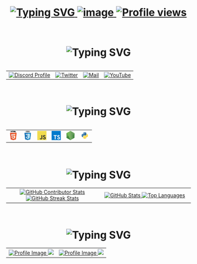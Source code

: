 <!DOCTYPE html>
<html lang="en">
<body>
    <h1 align="center">
        <a href="https://github.com/88JC/" target="_blank">
            <img src="https://readme-typing-svg.herokuapp.com?font=Pacifico&color=CA05C3&size=40&center=true&width=600&height=69&lines=Hi+there!;Welcome+To+My+Profile;" alt="Typing SVG">
            <img src="https://www.jecky.id/88JC.png/" alt="image" />
            <a href="https://github.com/88JC/" target="_blank">
                        <img src="https://komarev.com/ghpvc/?username=88JC&label=Profile%20views&style=flat-square" alt="Profile views"/>
                    </a>
        </a>
    </h1>
    <div align="center">
        <br>
        <table>
            <tr>
                <h1>
                    <img src="https://readme-typing-svg.herokuapp.com?font=Pacifico&pause=1000&color=F0FF32&background=69FF2000&center=true&vCenter=true&repeat=false&width=435&lines=Connect's+with+me" style="width: 600px; height: auto;" alt="Typing SVG">
                </h1>
                <table align="center" width="50%">
                 <tr>
                    <td>
                    <a href="https://discord.com/users/169711695932030976" target="_blank">
                        <img height="25" src="https://cdn-icons-png.flaticon.com/128/5968/5968756.png" alt="Discord Profile">
                    </a>
                    </td>
                   <td>
                    <a href="https://x.com/88_shank" target="_blank">
                        <img height="25" src="https://cdn-icons-png.flaticon.com/128/733/733579.png" alt="Twitter">
                    </a>
                    </td>
                   <td>
                    <a href="mailto:chan@jecky.id" target="_blank">
                        <img height="25" src="https://cdn-icons-png.flaticon.com/128/732/732200.png" alt="Mail">
                    </a>
                    </td>
                   <td>
                    <a href="https://www.youtube.com/@chanjecky" target="_blank">
                        <img height="25" src="https://cdn-icons-png.flaticon.com/128/174/174883.png" alt="YouTube">
                    </a>
                </td>
            </tr>
        </table>
    </div>
    <div align="center">
        <br>
        <table>
            <tr>
                <h1>
                    <img src="https://readme-typing-svg.herokuapp.com?font=Pacifico&pause=1000&color=18CA1F&background=69FF2000&center=true&vCenter=true&repeat=false&width=435&lines=Skills's" style="width: 600px; height: auto;" alt="Typing SVG">
                </h1>
                <table align="center" width="50%">
                    <tr>
                    <td>
                    <code><img height="25" src="https://raw.githubusercontent.com/github/explore/80688e429a7d4ef2fca1e82350fe8e3517d3494d/topics/html/html.png"></code>
                </td>
                    <td>
                    <code><img height="25" src="https://raw.githubusercontent.com/github/explore/80688e429a7d4ef2fca1e82350fe8e3517d3494d/topics/css/css.png"></code>
                </td>
                    <td>
                    <code><img height="25" src="https://raw.githubusercontent.com/github/explore/80688e429a7d4ef2fca1e82350fe8e3517d3494d/topics/javascript/javascript.png"></code>
                </td>
                    <td>
                    <code><img height="25" src="https://raw.githubusercontent.com/github/explore/80688e429a7d4ef2fca1e82350fe8e3517d3494d/topics/typescript/typescript.png"></code>
                </td>
                    <td>
                    <code><img height="25" src="https://raw.githubusercontent.com/github/explore/80688e429a7d4ef2fca1e82350fe8e3517d3494d/topics/nodejs/nodejs.png"></code>
                </td>
                    <td>
                    <code><img height="25" src="https://raw.githubusercontent.com/github/explore/80688e429a7d4ef2fca1e82350fe8e3517d3494d/topics/python/python.png"></code>
                </td>
            </tr>
        </table>
    </div>
    <div align="center">
        <br>
        <table>
            <tr>
                <h1>
                    <img src="https://readme-typing-svg.herokuapp.com?font=Pacifico&pause=1000&color=FF0000&bg_color=202225&center=true&vCenter=true&repeat=false&width=435&lines=GitHub+Stats's" style="width: 600px; height: auto;" alt="Typing SVG">
                </h1>
                <td align="center" width="50%">
                    <a href="https://discord.com/users/169711695932030976" target="_blank">
                        <img width="100%" src="https://github-contributor-stats.vercel.app/api?username=88JC&limit=5&theme=dark&bg_color=202225&border_color=202225&hide_border=true&stroke=202225&combine_all_yearly_contributions=true" alt="GitHub Contributor Stats"/>
                    </a>
                    <a href="https://github.com/88JC" target="_blank">
                        <img width="100%" src="https://github-readme-streak-stats.herokuapp.com/?user=88JC&theme=dark&background=202225&border_color=202225&hide_border=true&stroke=202225" alt="GitHub Streak Stats"/>
                    </a>
                </td>
                <td align="center" width="50%">
                    <a href="https://github.com/88JC" target="_blank">
                        <img width="100%" src="https://readme-stats-plum-two.vercel.app/api?username=88JC&show_icons=true&include_all_commits=true&theme=dark&count_private=true&custom_title=Github%20Stats&bg_color=202225&border_color=202225&icon_color=58a6ff" alt="GitHub Stats"/>
                    </a>
                    <a href="https://github.com/88JC" target="_blank">
                        <img width="100%" src="https://readme-stats-plum-two.vercel.app/api/top-langs/?username=88JC&theme=dark&bg_color=202225&layout=compact&border_color=202225&langs_count=10" alt="Top Languages"/>
                    </a>
                </td>
            </tr>
        </table>
    </div>
    <div align="center">
        <br>
        <table>
            <tr>
                <h1>
                    <img src="https://readme-typing-svg.herokuapp.com?font=Pacifico&pause=1000&color=326EFF&bg_color=202225&center=true&vCenter=true&repeat=false&width=435&lines=Profile+Stats's" style="width: 600px; height: auto;" alt="Typing SVG">
                </h1>
                <td align="center" width="50%">
                    <a href="https://discord.com/users/169711695932030976" target="_blank">
                        <img width="100%" src="https://lanyard.kyrie25.me/api/169711695932030976?decoration=true&useDisplayName=false&animationDuration=2s&waveColor=202225&imgStyle=square&imgBorderRadius=16px&bg=202225" alt="Profile Image"/>
                    </a>
                    <a href="https://discord.com/invite/CDD223E3W3" target="_blank">
                        <img width="100%" src="https://api.weblutions.com/discord/invite/CDD223E3W3">
                    <a href="https://github.com/88JC" target="_blank">
                </td>
                <td align="center" width="50%">
                    <a href="https://discord.com/users/498969254842859521" target="_blank">
                        <img width="100%" src="https://lanyard.kyrie25.me/api/498969254842859521?decoration=true&useDisplayName=false&animationDuration=2s&waveColor=202225&imgStyle=square&imgBorderRadius=16px&bg=202225" alt="Profile Image"/>
                    </a>
                    <a href="https://discord.com/invite/JVhKwNGmKF" target="_blank">
                        <img width="100%" src="https://api.weblutions.com/discord/invite/JVhKwNGmKF">
                </td>
            </tr>
        </table>
    </div>
</body>
</html>

